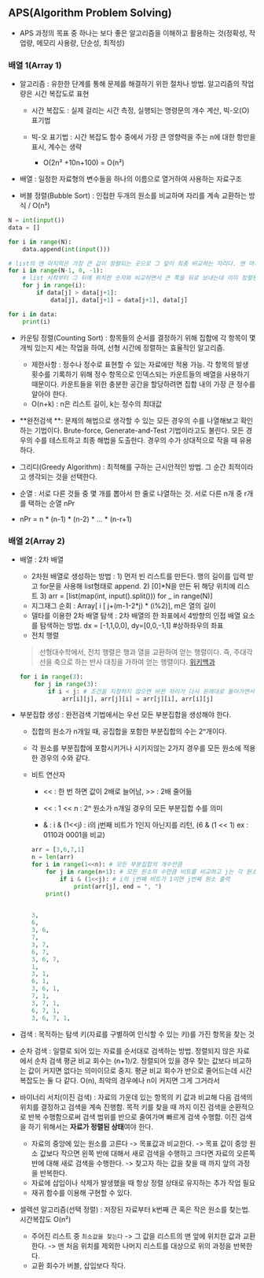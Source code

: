 ## APS(Algorithm Problem Solving)

- APS 과정의 목표 중 하나는 보다 좋은 알고리즘을 이해하고 활용하는 것(정확성, 작업량, 메모리 사용량, 단순성, 최적성)



### 배열 1(Array 1)

- 알고리즘 : 유한한 단계를 통해 문제를 해결하기 위한 절차나 방법. 알고리즘의 작업량은 시간 복잡도로 표현

  - 시간 복잡도 : 실제 걸리는 시간 측정, 실행되는 명령문의 개수 계산, 빅-오(O) 표기법

  - 빅-오 표기법 : 시간 복잡도 함수 중에서 가장 큰 영향력을 주는 n에 대한 항만을 표시, 계수는 생략

    - O(2n² +10n+100) = O(n²)

    

- 배열 : 일정한 자료형의 변수들을 하나의 이름으로 열거하여 사용하는 자료구조



- 버블 정렬(Bubble Sort) : 인접한 두개의 원소를 비교하며 자리를 계속 교환하는 방식 / O(n²)

```python
N = int(input())
data = []

for i in range(N):
    data.append(int(input()))

# list의 맨 마지막은 가장 큰 값이 정렬되는 곳으로 그 앞이 최종 비교하는 자리다. 맨 마지막이 가장 큰 숫자로 정렬되고 나면 차례로 그 앞 위치를 그 다음 큰 숫자로 정렬한다.
for i in range(N-1, 0, -1):
    # list 시작부터 그 뒤에 위치한 숫자와 비교하면서 큰 쪽을 뒤로 보내는데 이미 정렬된 숫자는 비교할 필요가 없다.
    for j in range(i):
        if data[j] > data[j+1]:
            data[j], data[j+1] = data[j+1], data[j]

for i in data:
    print(i)
```



- 카운팅 정렬(Counting Sort) : 항목들의 순서를 결정하기 위해 집합에 각 항목이 몇 개씩 있는지 세는 작업을 하여, 선형 시간에 정렬하는 효율적인 알고리즘. 

  - 제한사항 : 정수나 정수로 표현할 수 있는 자료에만 적용 가능. 각 항목의 발생 횟수를 기록하기 위해 정수 항목으로 인덱스되는 카운트들의 배열을 사용하기 때문이다. 카운트들을 위한 충분한 공간을 할당하려면 집합 내의 가장 큰 정수를 알아야 한다.
  - O(n+k) : n은 리스트 길이, k는 정수의 최대값

  

- **완전검색 **: 문제의 해법으로 생각할 수 있는 모든 경우의 수를 나열해보고 확인하는 기법이다. Brute-force, Generate-and-Test 기법이라고도 불린다. 모든 경우의 수를 테스트하고 최종 해법을 도출한다. 경우의 수가 상대적으로 작을 때 유용하다.

- 그리디(Greedy Algorithm) : 최적해를 구하는 근시안적인 방법. 그 순간 최적이라고 생각되는 것을 선택한다. 

- 순열 : 서로 다른 것들 중 몇 개를 뽑아서 한 줄로 나열하는 것. 서로 다른 n개 중 r개를 택하는 순열  nPr

- nPr = n * (n-1) * (n-2) * ... * (n-r+1)



### 배열 2(Array 2)

- 배열 : 2차 배열

  - 2차원 배열로 생성하는 방법 : 1) 먼저 빈 리스트를 만든다. 행의 길이를 입력 받고 for문을 사용해 list형태로 append. 2) [0]*N을 만든 뒤 해당 위치에 리스트 3) arr = [list(map(int, input().split())) for _ in range(N)]
  - 지그재그 순회 : Array[ i [ j+(m-1-2*j) * (i%2)], m은 열의 길이
  - 델타를 이용한 2차 배열 탐색 : 2차 배열의 한 좌표에서 4방향의 인접 배열 요소를 탐색하는 방법. dx = [-1,1,0,0], dy=[0,0,-1,1] #상하좌우의 좌표
  - 전치 행렬

  > 선형대수학에서, 전치 행렬은 행과 열을 교환하여 얻는 행렬이다. 즉, 주대각선을 축으로 하는 반사 대칭을 가하여 얻는 행렬이다. [위키백과](https://ko.wikipedia.org/wiki/전치행렬)

  ```python
  for i in range(3):
      for j in range(3):
          if i < j: # 조건을 지정하지 않으면 바뀐 자리가 다시 원래대로 돌아가면서 처음 배열 그대로
              arr[i][j], arr[j][i] = arr[j][i], arr[i][j]
  ```

  

- 부분집합 생성 : 완전검색 기법에서는 우선 모든 부분집합을 생성해야 한다.

  - 집합의 원소가 n개일 때, 공집합을 포함한 부분집합의 수는 2ⁿ개이다.

  - 각 원소를 부분집합에 포함시키거나 시키지않는 2가지 경우를 모든 원소에 적용한 경우의 수와 같다.

  - 비트 연산자

    - << : 한 번 하면 값이 2배로 늘어남, >> : 2배 줄어듦

    - << : 1 << n : 2ⁿ 원소가 n개일 경우의 모든 부분집합 수를 의미
    - & : i & (1<<j) : i의 j번째 비트가 1인지 아닌지를 리턴, (6 & (1 << 1) ex : 0110과 0001을 비교)

    ```python
    arr = [3,6,7,1]
    n = len(arr)
    for i in range(1<<n): # 모든 부분집합의 개수만큼
        for j in range(n+1): # 모든 원소의 수만큼 비트를 비교하고 j는 각 원소를 접근하는 index
            if i & (1<<j): # i의 j번째 비트가 1이면 j번째 원소 출력
                print(arr[j], end = ", ")
        print()
       
    
    3, 
    6, 
    3, 6, 
    7, 
    3, 7, 
    6, 7, 
    3, 6, 7, 
    1, 
    3, 1, 
    6, 1, 
    3, 6, 1, 
    7, 1, 
    3, 7, 1, 
    6, 7, 1, 
    3, 6, 7, 1, 
    ```



- 검색 : 목적하는 탐색 키(자료를 구별하여 인식할 수 있는 키)를 가진 항목을 찾는 것
  
- 순차 검색 : 일렬로 되어 있는 자료를 순서대로 검색하는 방법. 정렬되지 않은 자료에서 순차 검색 평균 비교 회수는 (n+1)/2. 정렬되어 있을 경우 찾는 값보다 비교하는 값이 커지면 없다는 의미이므로 중지. 평균 비교 회수가 반으로 줄어드는데 시간 복잡도는 둘 다 같다. O(n), 최악의 경우에나 n이 커지면 그게 그거라서
  
- 바이너리 서치(이진 검색) : 자료의 가운데 있는 항목의 키 값과 비교해 다음 검색의 위치를 결정하고 검색을 계속 진행함. 목적 키를 찾을 때 까지 이진 검색을 순환적으로 반복 수행함으로써 검색 범위를 반으로 줄여가며 빠르게 검색 수행함. 이진 검색을 하기 위해서는 **자료가 정렬된 상태**여야 한다.
  - 자료의 중앙에 있는 원소를 고른다 -> 목표값과 비교한다. -> 목표 값이 중앙 원소 값보다 작으면 왼쪽 반에 대해서 새로 검색을 수행하고 크다면 자료의 오른쪽 반에 대해 새로 검색을 수행한다. -> 찾고자 하는 값을 찾을 때 까지 앞의 과정을 반복한다.
  - 자료에 삽입이나 삭제가 발생했을 때 항상 정렬 상태로 유지하는 추가 작업 필요
  - 재귀 함수를 이용해 구현할 수 있다.

- 셀렉션 알고리즘(선택 정렬) : 저장된 자료부터 k번째 큰 혹은 작은 원소를 찾는법. 시간복잡도 O(n²)

  - 주어진 리스트 중 `최소값을 찾는다` -> 그 값을 리스트의 맨 앞에 위치한 값과 교환한다. -> 맨 처음 위치를 제외한 나머지 리스트를 대상으로 위의 과정을 반복한다.
  - 교환 회수가 버블, 삽입보다 작다.

  

